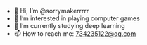 - 👋 Hi, I’m @sorrymakerrrrr
- 👀 I’m interested in playing computer games
- 🌱 I’m currently studying deep learning
- 📫 How to reach me: 734235122@qq.com

<!---
sorrymakerrrrr/sorrymakerrrrr is a ✨ special ✨ repository because its `README.md` (this file) appears on your GitHub profile.
You can click the Preview link to take a look at your changes.
--->
